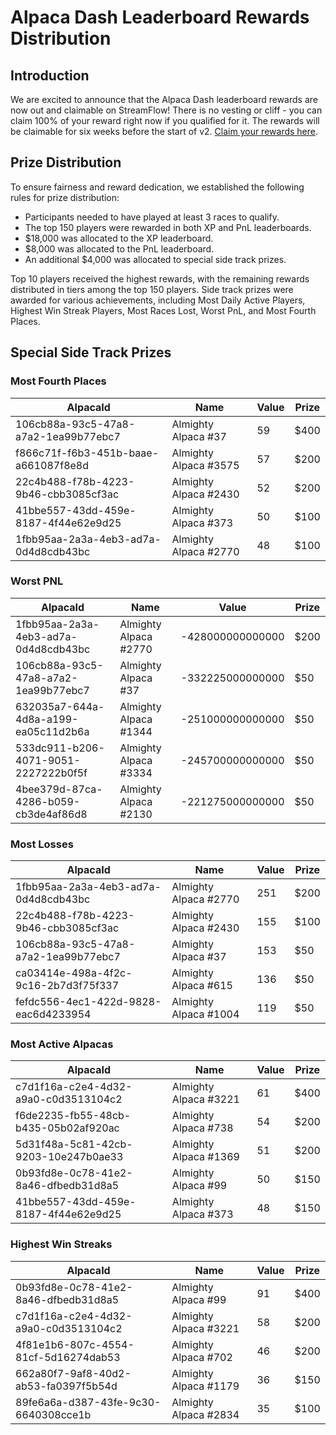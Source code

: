 # Alpaca Dash Leaderboard Rewards Distribution

## Introduction

We are excited to announce that the Alpaca Dash leaderboard rewards are now out and claimable on StreamFlow! There is no vesting or cliff - you can claim 100% of your reward right now if you qualified for it. The rewards will be claimable for six weeks before the start of v2. [Claim your rewards here](https://app.streamflow.finance/airdrop/solana/mainnet/3ju5Hh1rNm6wM5iBwJPAdcbRSo5gDaLqKU7KGvJ3FTTC).

## Prize Distribution

To ensure fairness and reward dedication, we established the following rules for prize distribution:

- Participants needed to have played at least 3 races to qualify.
- The top 150 players were rewarded in both XP and PnL leaderboards.
- $18,000 was allocated to the XP leaderboard.
- $8,000 was allocated to the PnL leaderboard.
- An additional $4,000 was allocated to special side track prizes.

Top 10 players received the highest rewards, with the remaining rewards distributed in tiers among the top 150 players. Side track prizes were awarded for various achievements, including Most Daily Active Players, Highest Win Streak Players, Most Races Lost, Worst PnL, and Most Fourth Places.

## Special Side Track Prizes

### Most Fourth Places

| AlpacaId                                | Name                  | Value | Prize |
|-----------------------------------------|-----------------------|-------|-------|
| 106cb88a-93c5-47a8-a7a2-1ea99b77ebc7    | Almighty Alpaca #37   | 59    | $400  |
| f866c71f-f6b3-451b-baae-a661087f8e8d    | Almighty Alpaca #3575 | 57    | $200  |
| 22c4b488-f78b-4223-9b46-cbb3085cf3ac    | Almighty Alpaca #2430 | 52    | $200  |
| 41bbe557-43dd-459e-8187-4f44e62e9d25    | Almighty Alpaca #373  | 50    | $100  |
| 1fbb95aa-2a3a-4eb3-ad7a-0d4d8cdb43bc    | Almighty Alpaca #2770 | 48    | $100  |

### Worst PNL

| AlpacaId                                | Name                  | Value               | Prize |
|-----------------------------------------|-----------------------|---------------------|-------|
| 1fbb95aa-2a3a-4eb3-ad7a-0d4d8cdb43bc    | Almighty Alpaca #2770 | -428000000000000    | $200  |
| 106cb88a-93c5-47a8-a7a2-1ea99b77ebc7    | Almighty Alpaca #37   | -332225000000000    | $50   |
| 632035a7-644a-4d8a-a199-ea05c11d2b6a    | Almighty Alpaca #1344 | -251000000000000    | $50   |
| 533dc911-b206-4071-9051-2227222b0f5f    | Almighty Alpaca #3334 | -245700000000000    | $50   |
| 4bee379d-87ca-4286-b059-cb3de4af86d8    | Almighty Alpaca #2130 | -221275000000000    | $50   |

### Most Losses

| AlpacaId                                | Name                  | Value | Prize |
|-----------------------------------------|-----------------------|-------|-------|
| 1fbb95aa-2a3a-4eb3-ad7a-0d4d8cdb43bc    | Almighty Alpaca #2770 | 251   | $200  |
| 22c4b488-f78b-4223-9b46-cbb3085cf3ac    | Almighty Alpaca #2430 | 155   | $100  |
| 106cb88a-93c5-47a8-a7a2-1ea99b77ebc7    | Almighty Alpaca #37   | 153   | $50   |
| ca03414e-498a-4f2c-9c16-2b7d3f75f337    | Almighty Alpaca #615  | 136   | $50   |
| fefdc556-4ec1-422d-9828-eac6d4233954    | Almighty Alpaca #1004 | 119   | $50   |

### Most Active Alpacas

| AlpacaId                                | Name                  | Value | Prize |
|-----------------------------------------|-----------------------|-------|-------|
| c7d1f16a-c2e4-4d32-a9a0-c0d3513104c2    | Almighty Alpaca #3221 | 61    | $400  |
| f6de2235-fb55-48cb-b435-05b02af920ac    | Almighty Alpaca #738  | 54    | $200  |
| 5d31f48a-5c81-42cb-9203-10e247b0ae33    | Almighty Alpaca #1369 | 51    | $200  |
| 0b93fd8e-0c78-41e2-8a46-dfbedb31d8a5    | Almighty Alpaca #99   | 50    | $150  |
| 41bbe557-43dd-459e-8187-4f44e62e9d25    | Almighty Alpaca #373  | 48    | $150  |

### Highest Win Streaks

| AlpacaId                                | Name                  | Value | Prize |
|-----------------------------------------|-----------------------|-------|-------|
| 0b93fd8e-0c78-41e2-8a46-dfbedb31d8a5    | Almighty Alpaca #99   | 91    | $400  |
| c7d1f16a-c2e4-4d32-a9a0-c0d3513104c2    | Almighty Alpaca #3221 | 58    | $200  |
| 4f81e1b6-807c-4554-81cf-5d16274dab53    | Almighty Alpaca #702  | 46    | $200  |
| 662a80f7-9af8-40d2-ab53-fa0397f5b54d    | Almighty Alpaca #1179 | 36    | $150  |
| 89fe6a6a-d387-43fe-9c30-6640308cce1b    | Almighty Alpaca #2834 | 35    | $100  |
